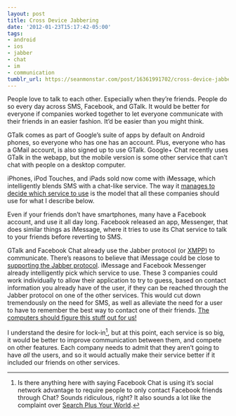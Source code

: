 ```yaml
---
layout: post
title: Cross Device Jabbering
date: '2012-01-23T15:17:42-05:00'
tags:
- android
- ios
- jabber
- chat
- im
- communication
tumblr_url: https://seanmonstar.com/post/16361991702/cross-device-jabbering
---
```

People love to talk to each other. Especially when they’re friends. People do so every day across SMS, Facebook, and GTalk. It would be better for everyone if companies worked together to let everyone communicate with their friends in an easier fashion. It’d be easier than you might think.

GTalk comes as part of Google’s suite of apps by default on Android phones, so everyone who has one has an account. Plus, everyone who has a GMail account, is also signed up to use GTalk. Google+ Chat recently uses GTalk in the webapp, but the mobile version is some other service that can’t chat with people on a desktop computer.

iPhones, iPod Touches, and iPads sold now come with iMessage, which intelligently blends SMS with a chat-like service. The way it [manages to decide which service to use](http://apple.stackexchange.com/a/27317) is the model that all these companies should use for what I describe below.

Even if your friends don’t have smartphones, many have a Facebook account, and use it all day long. Facebook released an app, Messenger, that does similar things as iMessage, where it tries to use its Chat service to talk to your friends before reverting to SMS.

GTalk and Facebook Chat already use the Jabber protocol (or [XMPP](http://en.wikipedia.org/wiki/Extensible_Messaging_and_Presence_Protocol)) to communicate. There’s reasons to believe that iMessage could be close to [supporting the Jabber protocol](http://www.theverge.com/2011/11/17/2569612/ios-5-code-aim-jabber-chat). iMessage and Facebook Messenger already intelligently pick which service to use. These 3 companies could work individually to allow their application to try to guess, based on contact information you already have of the user, if they can be reached through the Jabber protocol on one of the other services. This would cut down tremendously on the need for SMS, as well as alleviate the need for a user to have to remember the best way to contact one of their friends. [The computers should figure this stuff out for us!](http://seanmonstar.com/blog/universal-communicator/)

I understand the desire for lock-in[^1], but at this point, each service is so big, it would be better to improve communication between them, and compete on other features. Each company needs to admit that they aren’t going to have _all_ the users, and so it would actually make their service better if it included our friends on other services.



[^1]: Is there anything here with saying Facebook Chat is using it’s social network advantage to require people to only contact Facebook friends through Chat? Sounds ridiculous, right? It also sounds a lot like the complaint over [Search Plus Your World](http://seanmonstar.com/blog/antitrust/).

